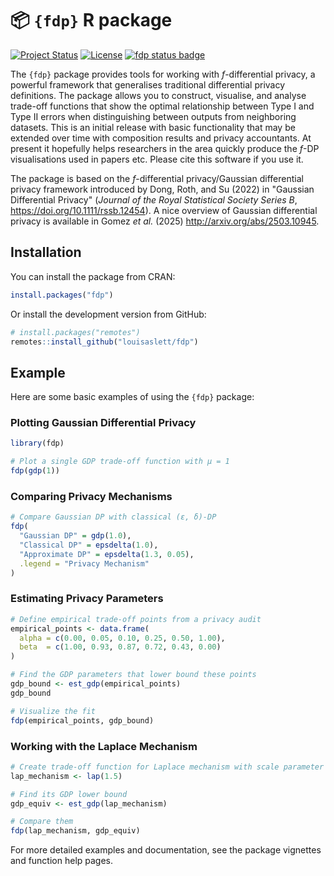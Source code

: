 # 📦 `{fdp}` R package

[![Project Status](https://www.repostatus.org/badges/latest/concept.svg)](https://www.repostatus.org/#concept)
[![License](https://img.shields.io/badge/license-GPL%20%28%3E%3D%203%29-brightgreen.svg?style=flat)](https://www.gnu.org/licenses/gpl-2.0.html)
[![fdp status badge](https://louisaslett.r-universe.dev/badges/fdp)](https://louisaslett.r-universe.dev/fdp)

The `{fdp}` package provides tools for working with $f$-differential privacy, a powerful framework that generalises traditional differential privacy definitions.
The package allows you to construct, visualise, and analyse trade-off functions that show the optimal relationship between Type I and Type II errors when distinguishing between outputs from neighboring datasets.
This is an initial release with basic functionality that may be extended over time with composition results and privacy accountants.
At present it hopefully helps researchers in the area quickly produce the $f$-DP visualisations used in papers etc.
Please cite this software if you use it.

The package is based on the $f$-differential privacy/Gaussian differential privacy framework introduced by Dong, Roth, and Su (2022) in "Gaussian Differential Privacy" (_Journal of the Royal Statistical Society Series B_, <https://doi.org/10.1111/rssb.12454>).
A nice overview of Gaussian differential privacy is available in Gomez _et al._ (2025) <http://arxiv.org/abs/2503.10945>.

## Installation

You can install the package from CRAN:

```r
install.packages("fdp")
```

Or install the development version from GitHub:

```r
# install.packages("remotes")
remotes::install_github("louisaslett/fdp")
```

## Example

Here are some basic examples of using the `{fdp}` package:

### Plotting Gaussian Differential Privacy

```r
library(fdp)

# Plot a single GDP trade-off function with μ = 1
fdp(gdp(1))
```

### Comparing Privacy Mechanisms

```r
# Compare Gaussian DP with classical (ε, δ)-DP
fdp(
  "Gaussian DP" = gdp(1.0),
  "Classical DP" = epsdelta(1.0),
  "Approximate DP" = epsdelta(1.3, 0.05),
  .legend = "Privacy Mechanism"
)
```

### Estimating Privacy Parameters

```r
# Define empirical trade-off points from a privacy audit
empirical_points <- data.frame(
  alpha = c(0.00, 0.05, 0.10, 0.25, 0.50, 1.00),
  beta  = c(1.00, 0.93, 0.87, 0.72, 0.43, 0.00)
)

# Find the GDP parameters that lower bound these points
gdp_bound <- est_gdp(empirical_points)
gdp_bound

# Visualize the fit
fdp(empirical_points, gdp_bound)
```

### Working with the Laplace Mechanism

```r
# Create trade-off function for Laplace mechanism with scale parameter 1.5
lap_mechanism <- lap(1.5)

# Find its GDP lower bound
gdp_equiv <- est_gdp(lap_mechanism)

# Compare them
fdp(lap_mechanism, gdp_equiv)
```

For more detailed examples and documentation, see the package vignettes and function help pages.
